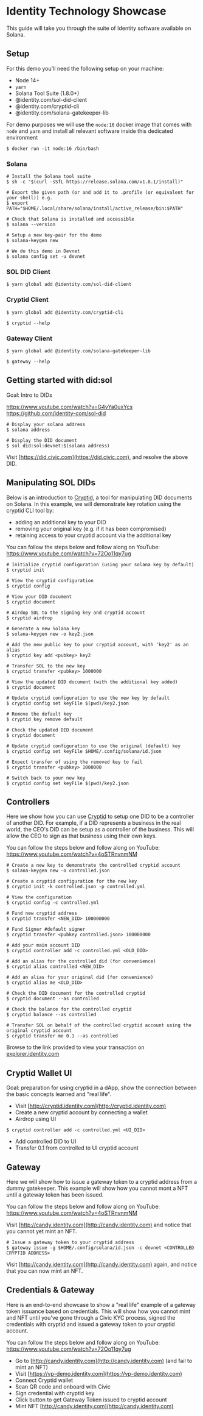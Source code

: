 # Identity Technology Showcase

This guide will take you through the suite of Identity software available on Solana.

## Setup

For this demo you'll need the following setup on your machine:
- Node 14+
- `yarn`
- Solana Tool Suite (1.8.0+)
- @identity.com/sol-did-client
- @identity.com/cryptid-cli
- @identity.com/solana-gatekeeper-lib

For demo purposes we will use the `node:16` docker image that comes with `node` and `yarn` 
and install all relevant software inside this dedicated environment

```shell
$ docker run -it node:16 /bin/bash
```

### Solana

```shell
# Install the Solana tool suite
$ sh -c "$(curl -sSfL https://release.solana.com/v1.8.1/install)"

# Export the given path (or and add it to .profile (or equivalent for your shell)) e.g.
$ export PATH="$HOME/.local/share/solana/install/active_release/bin:$PATH"

# Check that Solana is installed and accessible
$ solana --version

# Setup a new key-pair for the demo
$ solana-keygen new

# We do this demo in Devnet
$ solana config set -u devnet
```

### SOL DID Client
```shell
$ yarn global add @identity.com/sol-did-client
```

### Cryptid Client
```shell
$ yarn global add @identity.com/cryptid-cli

$ cryptid --help
```

### Gateway Client
```shell
$ yarn global add @identity.com/solana-gatekeeper-lib

$ gateway --help
```

## Getting started with did:sol

Goal: Intro to DIDs

https://www.youtube.com/watch?v=G4vYa0uxYcs
https://github.com/identity-com/sol-did

```shell
# Display your solana address
$ solana address

# Display the DID document
$ sol did:sol:devnet:$(solana address)
```

Visit [https://did.civic.com](https://did.civic.com), and resolve the above DID.

## Manipulating SOL DIDs

Below is an introduction to [Cryptid](https://github.com/identity-com/cryptid), a tool for manipulating DID
documents on Solana. In this example, we will demonstrate key rotation using the cryptid CLI tool by:
* adding an additional key to your DID
* removing your original key (e.g. if it has been compromised)
* retaining access to your cryptid account via the additional key

You can follow the steps below and follow along on YouTube: https://www.youtube.com/watch?v=72Oo11qy7ug

```shell
# Initialize cryptid configuration (using your solana key by default)
$ cryptid init

# View the cryptid configuration
$ cryptid config

# View your DID document
$ cryptid document

# Airdop SOL to the signing key and cryptid account
$ cryptid airdrop

# Generate a new Solana key
$ solana-keygen new -o key2.json

# Add the new public key to your cryptid account, with 'key2' as an alias
$ cryptid key add <pubkey> key2

# Transfer SOL to the new key
$ cryptid transfer <pubkey> 1000000

# View the updated DID document (with the additional key added)
$ cryptid document

# Update cryptid configuration to use the new key by default
$ cryptid config set keyFile $(pwd)/key2.json

# Remove the default key
$ cryptid key remove default

# Check the updated DID document
$ cryptid document

# Update cryptid configuration to use the original (default) key
$ cryptid config set keyFile $HOME/.config/solana/id.json

# Expect transfer of using the removed key to fail
$ cryptid transfer <pubkey> 1000000

# Switch back to your new key
$ cryptid config set keyFile $(pwd)/key2.json
```

## Controllers

Here we show how you can use [Cryptid](https://github.com/identity-com/cryptid) to setup one DID to be a controller of 
another DID. For example, if a DID represents a business in the real world, the CEO's DID can be setup as a 
controller of the business. This will allow the CEO to sign as that business using their own keys.

You can follow the steps below and follow along on YouTube: https://www.youtube.com/watch?v=4oSTRnvnmNM

```shell
# Create a new key to demonstrate the controlled cryptid account
$ solana-keygen new -o controlled.json

# Create a cryptid configuration for the new key
$ cryptid init -k controlled.json -p controlled.yml

# View the configuration
$ cryptid config -c controlled.yml

# Fund new cryptid address
$ cryptid transfer <NEW_DID> 100000000

# Fund Signer #default signer
$ cryptid transfer <pubkey controlled.json> 100000000

# Add your main account DID 
$ cryptid controller add -c controlled.yml <OLD_DID>

# Add an alias for the controlled did (for convenience)
$ cryptid alias controlled <NEW_DID>

# Add an alias for your original did (for convenience)
$ cryptid alias me <OLD_DID>

# Check the DID document for the controlled cryptid
$ cryptid document --as controlled

# Check the balance for the controlled cryptid
$ cryptid balance --as controlled

# Transfer SOL on behalf of the controlled cryptid account using the original cryptid account
$ cryptid transfer me 0.1 --as controlled
```

Browse to the link provided to view your transaction on [explorer.identity.com](https://explorer.identity.com/)

## Cryptid Wallet UI

Goal: preparation for using cryptid in a dApp, show the connection between the basic concepts learned and "real life".

- Visit [http://cryptid.identity.com](http://cryptid.identity.com)
- Create a new cryptid account by connecting a wallet
- Airdrop using UI

```shell
$ cryptid controller add -c controlled.yml <UI_DID>
```

- Add controlled DID to UI
- Transfer 0.1 from controlled to UI cryptid account

## Gateway

Here we will show how to issue a gateway token to a cryptid address from a dummy gatekeeper. This example will show
how you cannot mont a NFT until a gateway token has been issued.

You can follow the steps below and follow along on YouTube: https://www.youtube.com/watch?v=4oSTRnvnmNM

Visit [http://candy.identity.com](http://candy.identity.com) and notice that you cannot yet mint an NFT.

```shell
# Issue a gateway token to your cryptid address
$ gateway issue -g $HOME/.config/solana/id.json -c devnet <CONTROLLED CRYPTID ADDRESS>
```

Visit [http://candy.identity.com](http://candy.identity.com) again, and notice that you can now mint an NFT.

## Credentials & Gateway

Here is an end-to-end showcase to show a "real life" example of a gateway token issuance based on credentials. This will
show how you cannot mint and NFT until you've gone through a Civic KYC process, signed the credentials with cryptid
and issued a gateway token to your cryptid account.

You can follow the steps below and follow along on YouTube: https://www.youtube.com/watch?v=72Oo11qy7ug

- Go to [http://candy.identity.com](http://candy.identity.com) (and fail to mint an NFT)
- Visit [https://vp-demo.identity.com](https://vp-demo.identity.com)
- Connect Cryptid wallet
- Scan QR code and onboard with Civic
- Sign credential with cryptid key
- Click button to get Gateway Token issued to cryptid account
- Mint NFT [http://candy.identity.com](http://candy.identity.com)

